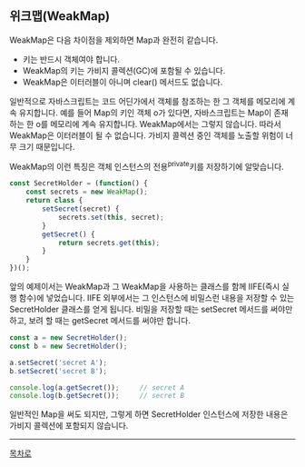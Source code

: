 ## 위크맵(WeakMap)
WeakMap은 다음 차이점을 제외하면 Map과 완전히 같습니다.
* 키는 반드시 객체여야 합니다.
* WeakMap의 키는 가비지 콜렉션(GC)에 포함될 수 있습니다.
* WeakMap은 이터러블이 아니며 clear() 메서드도 없습니다.

일반적으로 자바스크립트는 코드 어딘가에서 객체를 참조하는 한 그 객체를 메모리에 계속 유지합니다. 예를 들어 Map의 키인 객체 o가 있다면, 자바스크립트는 Map이 존재하는 한 o를 메모리에 계속 유지합니다. WeakMap에서는 그렇지 않습니다. 따라서 WeakMap은 이터러블이 될 수 없습니다. 가비지 콜렉션 중인 객체를 노출할 위험이 너무 크기 때문입니다.

WeakMap의 이런 특징은 객체 인스턴스의 전용<sup>private</sup>키를 저장하기에 알맞습니다.

~~~javascript
const SecretHolder = (function() {
    const secrets = new WeakMap();
    return class {
        setSecret(secret) {
            secrets.set(this, secret);
        }
        getSecret() {
            return secrets.get(this);
        }
    }
})();
~~~

앞의 예제이서는 WeakMap과 그 WeakMap을 사용하는 클래스를 함께 IIFE(즉시 실행 함수)에 넣었습니다. IIFE 외부에서는 그 인스턴스에 비밀스런 내용을 저장할 수 있는 SecretHolder 클래스를 얻게 됩니다. 비밀을 저장할 때는 setSecret 메서드를 써야만 하고, 보려 할 때는 getSecret 메서드를 써야만 합니다.

~~~javascript
const a = new SecretHolder();
const b = new SecretHolder();

a.setSecret('secret A');
b.setSecret('secret B');

console.log(a.getSecret());     // secret A
console.log(b.getSecret());     // secret B
~~~

일반적인 Map을 써도 되지만, 그렇게 하면 SecretHolder 인스턴스에 저장한 내용은 가비지 콜렉션에 포함되지 않습니다.

***
[목차로](../progressCheck.md)